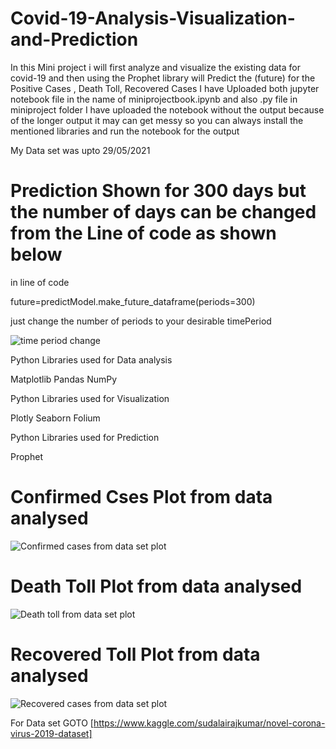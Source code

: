 # Covid-19-Analysis-Visualization-and-Prediction
In this Mini project i will first analyze and visualize the existing data for covid-19 and then using the Prophet library will Predict the (future) for the Positive Cases , Death Toll, Recovered Cases
I have Uploaded both jupyter notebook file in the name of miniprojectbook.ipynb and also .py file in miniproject folder
I have uploaded the notebook without the output because of the longer output it may can get messy so you can always install the mentioned libraries and run the notebook for the output

My Data set was upto 29/05/2021


# Prediction Shown for 300 days but the number of days can be changed from the Line of code as shown below

in line of code 

future=predictModel.make_future_dataframe(periods=300)

just change the number of periods to your desirable timePeriod

![time period change ](https://github.com/KunjPathak12/Covid-19-Analysis-Visualization-and-Prediction/blob/main/timePeriod.png?raw=true "time period change")



Python Libraries used for Data analysis


 Matplotlib
 Pandas
 NumPy

Python Libraries used for Visualization


 Plotly
 Seaborn
 Folium

Python  Libraries used for Prediction 


Prophet





# Confirmed Cses Plot from data analysed

![Confirmed cases from data set plot](https://github.com/KunjPathak12/Covid-19-Analysis-Visualization-and-Prediction/blob/main/ConfirmedCases.png?raw=true "Confirmed cases from data set plot")



# Death Toll Plot from data analysed

![Death toll from data set plot](https://github.com/KunjPathak12/Covid-19-Analysis-Visualization-and-Prediction/blob/main/deathtoll.png?raw=true "Confirmed cases from data set plot")



# Recovered Toll Plot from data analysed

![Recovered cases from data set plot](https://github.com/KunjPathak12/Covid-19-Analysis-Visualization-and-Prediction/blob/main/recovered.png?raw=true "Recovered cases from data set plot")







For Data set  GOTO  [https://www.kaggle.com/sudalairajkumar/novel-corona-virus-2019-dataset]

